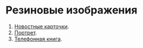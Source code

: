 # Резиновые изображения

1. [Новостные карточки](./news/).
2. [Портрет](./portrait/).
3. [Телефонная книга](./phone-book/).

